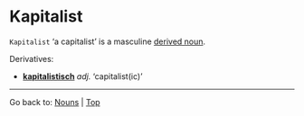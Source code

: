 # Kapitalist

`Kapitalist` ‘a capitalist’ is a masculine [derived noun](../../derivedNouns.md).

Derivatives:
- **[kapitalistisch](../../../adjectives/k/ka/kapitalistisch.md)** *adj.* ‘capitalist(ic)’

----

Go back to: [Nouns](../../index.md) | [Top](../../../index.md)
